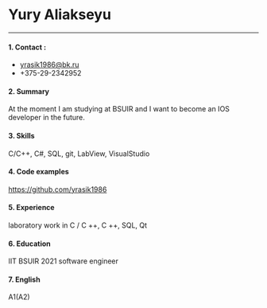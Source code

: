# Yury Aliakseyu
***
#### 1. Contact : 
* yrasik1986@bk.ru     
* +375-29-2342952
#### 2. Summary
At the moment I am studying at BSUIR and I want to become an IOS developer in the future.
#### 3. Skills
C/C++, C#, SQL, git, LabView, VisualStudio
#### 4. Code examples 
https://github.com/yrasik1986
#### 5. Experience 
laboratory work in C / C ++, C ++, SQL, Qt
#### 6. Education 
IIT BSUIR 2021
software engineer
#### 7. English
A1(A2)
